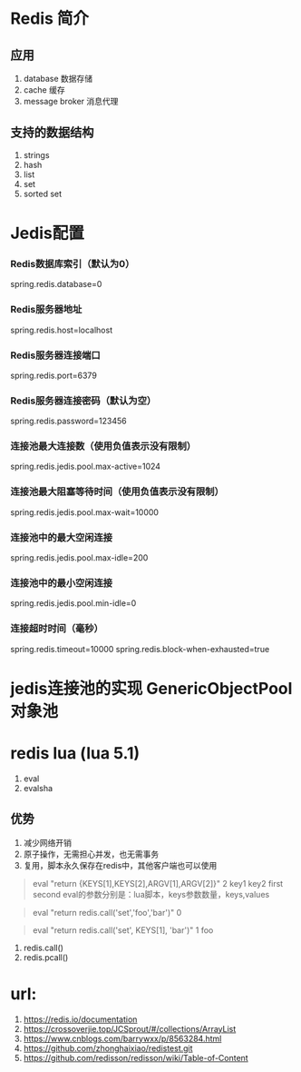 # Redis 简介

## 应用
1. database 数据存储
2. cache    缓存
3. message broker   消息代理
   
## 支持的数据结构
1. strings
2. hash
3. list
4. set
5. sorted set




# Jedis配置

### Redis数据库索引（默认为0）
spring.redis.database=0
### Redis服务器地址
spring.redis.host=localhost
### Redis服务器连接端口
spring.redis.port=6379
### Redis服务器连接密码（默认为空）
spring.redis.password=123456
### 连接池最大连接数（使用负值表示没有限制）
spring.redis.jedis.pool.max-active=1024
### 连接池最大阻塞等待时间（使用负值表示没有限制）
spring.redis.jedis.pool.max-wait=10000
### 连接池中的最大空闲连接
spring.redis.jedis.pool.max-idle=200
### 连接池中的最小空闲连接
spring.redis.jedis.pool.min-idle=0
### 连接超时时间（毫秒）
spring.redis.timeout=10000
spring.redis.block-when-exhausted=true

# jedis连接池的实现 GenericObjectPool 对象池

# redis lua  (lua 5.1)
1. eval
2. evalsha

## 优势
1. 减少网络开销
2. 原子操作，无需担心并发，也无需事务
3. 复用，脚本永久保存在redis中，其他客户端也可以使用

> eval "return {KEYS[1],KEYS[2],ARGV[1],ARGV[2]}" 2 key1 key2 first second
eval的参数分别是：lua脚本，keys参数数量，keys,values

> eval "return redis.call('set','foo','bar')" 0

> eval "return redis.call('set', KEYS[1], 'bar')" 1 foo


1. redis.call()
2. redis.pcall()

# url:
1. https://redis.io/documentation
2. https://crossoverjie.top/JCSprout/#/collections/ArrayList
3. https://www.cnblogs.com/barrywxx/p/8563284.html
4. https://github.com/zhonghaixiao/redistest.git
5. https://github.com/redisson/redisson/wiki/Table-of-Content






































